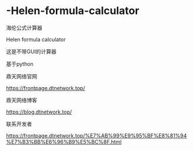 # -Helen-formula-calculator
 海伦公式计算器 
 
 Helen formula calculator


这是不带GUI的计算器


基于python


鼎天网络官网


https://frontpage.dtnetwork.top/


鼎天网络博客


https://blog.dtnetwork.top/


联系开发者


https://frontpage.dtnetwork.top/%E7%AB%99%E9%95%BF%E8%81%94%E7%B3%BB%E6%96%B9%E5%BC%8F.html
